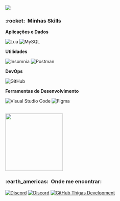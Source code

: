 ![](https://komarev.com/ghpvc/?username=ThigasDevlopment&color=006bed)

<h3> :rocket: &nbsp;Minhas Skills </h3>

**Aplicações e Dados**

  ![Lua](https://img.shields.io/badge/-LUA-333333?style=flat&logo=lua)
  ![MySQL](https://img.shields.io/badge/-MySQL-333333?style=flat&logo=mysql)
  

**Utilidades**

  ![Insomnia](https://img.shields.io/badge/-Insomnia-333333?style=flat&logo=insomnia)
  ![Postman](https://img.shields.io/badge/-Postman-333333?style=flat&logo=postman)

**DevOps**

  ![GitHub](https://img.shields.io/badge/-GitHub-333333?style=flat&logo=github)

**Ferramentas de Desenvolvimento**

  ![Visual Studio Code](https://img.shields.io/badge/-Visual%20Studio%20Code-333333?style=flat&logo=visual-studio-code&logoColor=007ACC)
  ![Figma](https://img.shields.io/badge/-Figma-333333?style=flat&logo=figma&logoColor=007ACC)

<br/>

<a href="https://github.com/ThigasDevelopment">
  <img height="180em" src="https://github-readme-stats.vercel.app/api?username=ThigasDevelopment&theme=dracula&show_icons=true" />
</a>

<br/>

<h3> :earth_americas: &nbsp;Onde me encontrar: </h3> 

[![Discord](https://img.shields.io/discord/730446040997691493?color=%238109d6&label=🛠️Infinity%20Community)](https://discord.gg/duhj5WsKuu)
[![Discord](https://img.shields.io/discord/1141441934896930958?color=%238109d6&label=🔮%20Dynamic%20Resources)](https://discord.misticstore.com/)
[![GitHub Thigas Development]( https://img.shields.io/github/followers/ThigasDevelopment?label=follow&style=social)](https://github.com/ThigasDevelopment)

